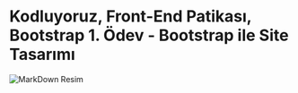 # Kodluyoruz, Front-End Patikası, Bootstrap 1. Ödev - Bootstrap ile Site Tasarımı
![MarkDown Resim](https://patika-prod.s3-eu-central-1.amazonaws.com/userFiles/cemalsezer/projects/4rXeJqf53YSK5WFeM-bootstrap-work-one)
